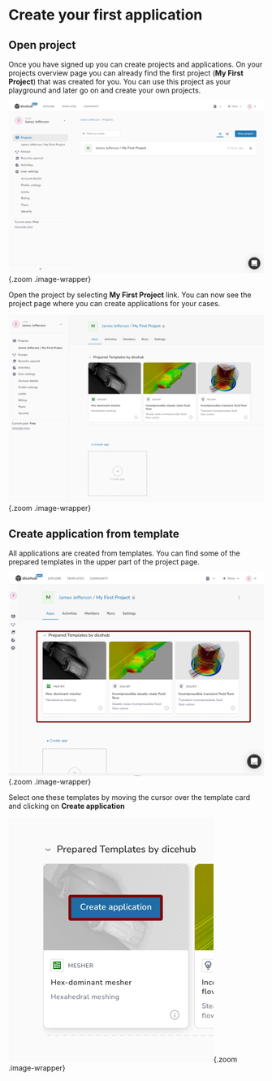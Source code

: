 # Create your first application

## Open project

Once you have signed up you can create projects and applications. On your projects
overview page you can already find the first project (**My First Project**) 
that was created for you. You can use this project as your playground and later
go on and create your own projects.

![dicehub projects overview page](../assets/images/dicehub_projects_overview.png "dicehub_projects_overview"){.zoom .image-wrapper}

Open the project by selecting **My First Project** link. You can now see the
project page where you can create applications for your cases.

![dicehub project page](../assets/images/dicehub_project_page.png "dicehub_project_page"){.zoom .image-wrapper}

## Create application from template

All applications are created from templates. You can find some of the prepared 
templates in the upper part of the project page.

![dicehub project prepared templates](../assets/images/dicehub_project_prepared_templates.png "dicehub_project_prepared_templates"){.zoom .image-wrapper}

Select one these templates by moving the cursor over the template card and clicking
on **Create application**

![dicehub project create application](../assets/images/dicehub_create_app.png "dicehub_create_app"){.zoom .image-wrapper}
